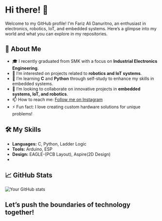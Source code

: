 # Hi there! 👋

Welcome to my GitHub profile! I'm Fariz Ali Danuritno, an enthusiast in electronics, robotics, IoT, and embedded systems. Here’s a glimpse into my world and what you can explore in my repositories.

## 🚀 About Me

- 🎓 I recently graduated from SMK with a focus on **Industrial Electronics Engineering**.
- 🔭 I’m interested on projects related to **robotics and IoT systems**.
- 🌱 I’m learning **C** and **Python** through self-study to enhance my skills in embedded systems.
- 👯 I’m looking to collaborate on innovative projects in **embedded systems, IoT, and robotics**.
- 📫 How to reach me: [Follow me on Instagram](https://www.instagram.com/gotarizzz/)
- ⚡ Fun fact: I love creating custom hardware solutions for unique problems!

## 🛠️ My Skills

- **Languages:** C, Python, Ladder Logic
- **Tools:** Arduino, ESP
- **Design:** EAGLE-(PCB Layout), Aspire(2D Design)
- 
## 📈 GitHub Stats

![Your GitHub stats](https://github-readme-stats.vercel.app/api?username=yourusername&show_icons=true&theme=radical)

## Let’s push the boundaries of technology together!


